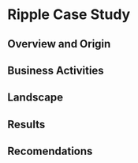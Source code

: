# Ripple Case Study


## Overview and Origin 

## Business Activities

## Landscape

## Results

## Recomendations
